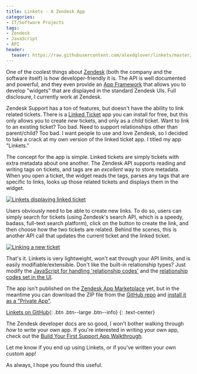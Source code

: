 ```yaml
---
title: Linkets - A Zendesk App
categories:
- IT/Software Projects
tags:
- Zendesk
- JavaScript
- API
header:
  teaser: https://raw.githubusercontent.com/alexdglover/linkets/master/assets/logo.png
---
```


One of the coolest things about [Zendesk](https://www.zendesk.com/) (both the
company and the software itself) is how developer-friendly it is. The API is
well documented and powerful, and they even provide an [App Framework](https://developer.zendesk.com/apps/docs/apps-v2/getting_started)
that allows you to develop "widgets" that are displayed in the standard Zendesk
UIs. Full disclosure, I currently work at Zendesk.

Zendesk Support has a ton of features, but doesn't have the ability to link
related tickets. There is a [Linked Ticket](https://www.zendesk.com/apps/support/linked-ticket/?source=app_directory)
app you can install for free, but this only allows you to create _new_ tickets,
and only as a _child_ ticket. Want to link to an existing ticket? Too bad. Need
to support relationships other than parent/child? Too bad. I want people to use
and love Zendesk, so I decided to take a crack at my own version of the linked
ticket app. I titled my app "Linkets."

The concept for the app is simple. Linked tickets are simply tickets with extra
metadata about one another. The Zendesk API supports reading and writing tags
on tickets, and tags are an _excellent_ way to store metadata. When you open a
ticket, the widget reads the tags, parses any tags that are specific to links,
looks up those related tickets and displays them in the widget.

<a href="https://user-images.githubusercontent.com/25018339/31588375-8945a026-b1b6-11e7-9bcf-b757274d7810.png"><img class="text-center" src="https://user-images.githubusercontent.com/25018339/31588375-8945a026-b1b6-11e7-9bcf-b757274d7810.png"
alt="Linkets displaying linked ticket" /></a>

Users obviously need to be able to create new links. To do so, users can simply
search for tickets (using Zendesk's search API, which is a speedy, badass,
full-text search platform), click on the button to create the link, and then
choose how the two tickets are related. Behind the scenes, this is another API
call that updates the current ticket and the linked ticket.

<a href="https://user-images.githubusercontent.com/25018339/31588370-678156a6-b1b6-11e7-87ce-1449ef600d09.png"><img class="text-center" src="https://user-images.githubusercontent.com/25018339/31588370-678156a6-b1b6-11e7-87ce-1449ef600d09.png"
alt="Linking a new ticket" /></a>

That's it. Linkets is very lightweight, won't eat through your API limits, and
is easily modifiable/extensible. Don't like the built-in relationship types?
Just modify the [JavaScript for handling 'relationship codes'](https://github.com/alexdglover/linkets/blob/master/assets/main.js#L321-L343)
and the [relationship codes set in the UI](https://github.com/alexdglover/linkets/blob/master/assets/iframe.html#L53-L57).

The app isn't published on the [Zendesk App Marketplace](https://www.zendesk.com/apps/)
yet, but in the meantime you can download the ZIP file from the [GitHub repo](https://github.com/alexdglover/linkets)
and [install it as a "Private App"](https://help.zendesk.com/hc/en-us/articles/229137347#topic_opx_mvg_3l).

[Linkets on GitHub](https://github.com/alexdglover/linkets){: .btn .btn--large .btn--info}
{: .text-center}

The Zendesk developer docs are so good, I won't bother walking through _how_ to
write your own app. If you're interested in writing your own app, check out the [Build Your First Support App Walkthrough](https://help.zendesk.com/hc/en-us/articles/229137267-Build-your-first-Support-app-Part-1-Laying-the-groundwork).

Let me know if you end up using Linkets, or if you've written your own custom app!

As always, I hope you found this useful.
